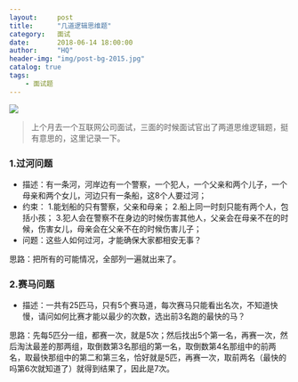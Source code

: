 ```yaml
---
layout:     post
title:      "几道逻辑思维题"
category:   面试
date:       2018-06-14 18:00:00
author:     "HQ"
header-img: "img/post-bg-2015.jpg"
catalog: true
tags:
    - 面试题
---
```


![](https://img.hacpai.com/bing/20180516.jpg?imageView2/1/w/960/h/520/interlace/1/q/10)

>上个月去一个互联网公司面试，三面的时候面试官出了两道思维逻辑题，挺有意思的，这里记录一下。

### 1.过河问题
* 描述：有一条河，河岸边有一个警察，一个犯人，一个父亲和两个儿子，一个母亲和两个女儿，河边只有一条船，这8个人要过河；
* 约束：
    1.能划船的只有警察，父亲和母亲；
    2.船上同一时刻只能有两个人，包括小孩；
    3.犯人会在警察不在身边的时候伤害其他人，父亲会在母亲不在的时候，伤害女儿，母亲会在父亲不在的时候伤害儿子；
* 问题：这些人如何过河，才能确保大家都相安无事？

思路：把所有的可能情况，全部列一遍就出来了。


### 2.赛马问题
* 描述：一共有25匹马，只有5个赛马道，每次赛马只能看出名次，不知道快慢，请问如何比赛才能以最少的次数，选出前3名跑的最快的马？


思路：先每5匹分一组，都赛一次，就是5次；然后找出5个第一名，再赛一次，然后淘汰最差的那两组，取倒数第3名那组的第一名，取倒数第4名那组中的前两名，取最快那组中的第二和第三名，恰好就是5匹，再赛一次，取前两名（最快的吗第6次就知道了）就得到结果了，因此是7次。